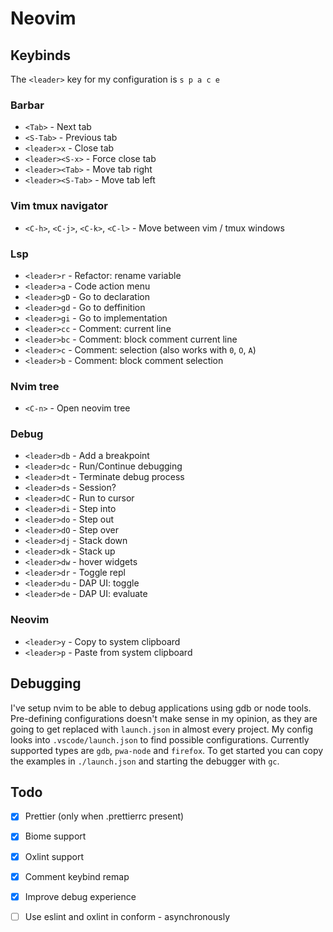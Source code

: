 # Neovim

## Keybinds
The `<leader>` key for my configuration is `s p a c e`
### Barbar
- `<Tab>` - Next tab
- `<S-Tab>` - Previous tab
- `<leader>x` - Close tab
- `<leader><S-x>` - Force close tab
- `<leader><Tab>` - Move tab right
- `<leader><S-Tab>` - Move tab left
### Vim tmux navigator
- `<C-h>`, `<C-j>`, `<C-k>`, `<C-l>` - Move between vim / tmux windows
### Lsp
- `<leader>r` - Refactor: rename variable
- `<leader>a` - Code action menu
- `<leader>gD` - Go to declaration
- `<leader>gd` - Go to deffinition
- `<leader>gi` - Go to implementation
- `<leader>cc` - Comment: current line
- `<leader>bc` - Comment: block comment current line 
- `<leader>c` - Comment: selection (also works with `0`, `O`, `A`)
- `<leader>b` - Comment: block comment selection
### Nvim tree
- `<C-n>` - Open neovim tree
### Debug
- `<leader>db` - Add a breakpoint
- `<leader>dc` - Run/Continue debugging
- `<leader>dt` - Terminate debug process
- `<leader>ds` - Session?
- `<leader>dC` - Run to cursor
- `<leader>di` - Step into
- `<leader>do` - Step out
- `<leader>dO` - Step over
- `<leader>dj` - Stack down
- `<leader>dk` - Stack up
- `<leader>dw` - hover widgets
- `<leader>dr` - Toggle repl
- `<leader>du` - DAP UI: toggle
- `<leader>de` - DAP UI: evaluate
### Neovim
- `<leader>y` - Copy to system clipboard
- `<leader>p` - Paste from system clipboard

## Debugging
I've setup nvim to be able to debug applications using gdb or node tools.
Pre-defining configurations doesn't make sense in my opinion, as they are going
to get replaced with `launch.json` in almost every project. My config looks
into `.vscode/launch.json` to find possible configurations. Currently supported
types are `gdb`, `pwa-node` and `firefox`. To get started you can copy the
examples in `./launch.json` and starting the debugger with `gc`.

## Todo
- [X] Prettier (only when .prettierrc present)
- [X] Biome support
- [X] Oxlint support
- [X] Comment keybind remap
- [X] Improve debug experience
- [ ] Use eslint and oxlint in conform - asynchronously

